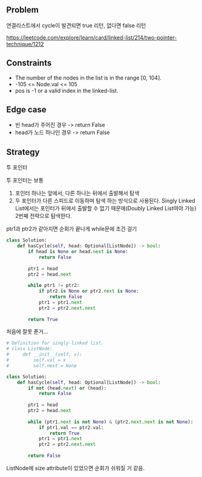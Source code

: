 ## Problem
연결리스트에서 cycle이 발견되면 true 리턴, 없다면 false 리턴

https://leetcode.com/explore/learn/card/linked-list/214/two-pointer-technique/1212

## Constraints
- The number of the nodes in the list is in the range [0, 104].
- -105 <= Node.val <= 105
- pos is -1 or a valid index in the linked-list.


## Edge case
- 빈 head가 주어진 경우 -> return False
- head가 노드 하나인 경우 -> return False


## Strategy
투 포인터

투 포인터는 보통
1. 포인터 하나는 앞에서, 다른 하나는 뒤에서 출발해서 탐색
2. 두 포인터가 다른 스피드로 이동하며 탐색
하는 방식으로 사용된다.
Singly Linked List에서는 포인터가 뒤에서 출발할 수 없기 때문에(Doubly Linked List여야 가능) 2번째 전략으로 탐색한다.

ptr1과 ptr2가 같아지면 순회가 끝나게 while문에 조건 걸기
```python
class Solution:
    def hasCycle(self, head: Optional[ListNode]) -> bool:
        if head is None or head.next is None:
            return False
        
        ptr1 = head
        ptr2 = head.next
        
        while ptr1 != ptr2:
            if ptr2.is None or ptr2.next is None:
                return False
            ptr1 = ptr1.next
            ptr2 = ptr2.next.next
            
        return True

```

처음에 잘못 푼거...
```python
# Definition for singly-linked list.
# class ListNode:
#     def __init__(self, x):
#         self.val = x
#         self.next = None

class Solution:
    def hasCycle(self, head: Optional[ListNode]) -> bool:
        if not (head.next) or (head):
            return False
        
        ptr1 = head
        ptr2 = head.next
        
        while (ptr1.next is not None) & (ptr2.next.next is not None):
            if ptr1.val == ptr2.val:
                return True
            ptr1 = ptr1.next
            ptr2 = ptr2.next.next
            
        return False

```

ListNode에 size attribute이 있었으면 순회가 쉬워질 거 같음.

